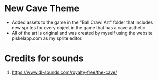 # New Cave Theme
* Added assets to the game in the "Ball Crawl Art" folder that includes new sprites for every object in the game that has a cave asthetic
* All of the art is original and was created by myself using the website piskelapp.com as my sprite editor.

# Credits for sounds
1. https://www.dl-sounds.com/royalty-free/the-cave/
